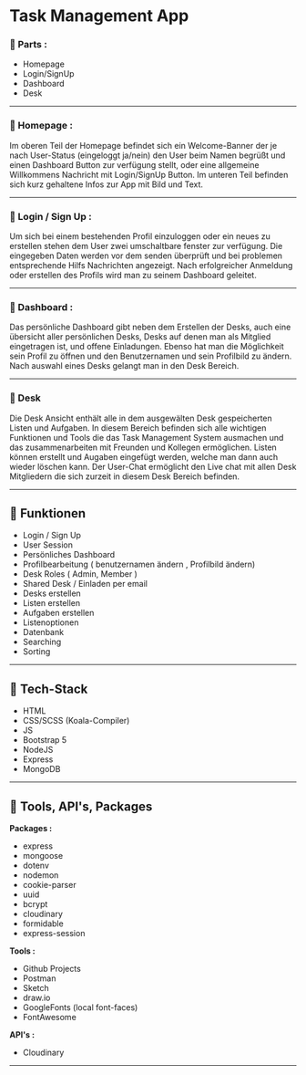 # Task Management App

### 🚀 Parts :
* Homepage
* Login/SignUp
* Dashboard
* Desk

---

### 🚀 Homepage :
Im oberen Teil der Homepage befindet sich ein Welcome-Banner der je nach User-Status (eingeloggt ja/nein) den User beim Namen begrüßt und einen Dashboard Button zur verfügung stellt, oder eine allgemeine Willkommens Nachricht mit Login/SignUp Button.
Im unteren Teil befinden sich kurz gehaltene Infos zur App mit Bild und Text.

___

### 🚀 Login / Sign Up :
Um sich bei einem bestehenden Profil einzuloggen oder ein neues zu erstellen stehen dem User zwei umschaltbare fenster zur verfügung.
Die eingegeben Daten werden vor dem senden überprüft und bei problemen entsprechende Hilfs Nachrichten angezeigt.
Nach erfolgreicher Anmeldung oder erstellen des Profils wird man zu seinem Dashboard geleitet.

___

### 🚀 Dashboard :
Das persönliche Dashboard gibt neben dem Erstellen der Desks, auch eine übersicht aller persönlichen Desks, Desks auf denen man als Mitglied eingetragen ist, und offene Einladungen.
Ebenso hat man die Möglichkeit sein Profil zu öffnen und den Benutzernamen und sein Profilbild zu ändern.
Nach auswahl eines Desks gelangt man in den Desk Bereich.

___

### 🚀 Desk
Die Desk Ansicht enthält alle in dem ausgewälten Desk gespeicherten Listen und Aufgaben.
In diesem Bereich befinden sich alle wichtigen Funktionen und Tools die das Task Management System ausmachen und das zusammenarbeiten mit Freunden und Kollegen ermöglichen.
Listen können erstellt und Augaben eingefügt werden, welche man dann auch wieder löschen kann.
Der User-Chat ermöglicht den Live chat mit allen Desk Mitgliedern die sich zurzeit in diesem Desk Bereich befinden.

---

## 🚀 Funktionen
* Login / Sign Up
* User Session
* Persönliches Dashboard
* Profilbearbeitung ( benutzernamen ändern , Profilbild ändern)
* Desk Roles ( Admin, Member )
* Shared Desk / Einladen per email
* Desks erstellen
* Listen erstellen
* Aufgaben erstellen
* Listenoptionen
* Datenbank
* Searching
* Sorting

---

## 🚀 Tech-Stack
* HTML
* CSS/SCSS (Koala-Compiler)
* JS
* Bootstrap 5
* NodeJS
* Express
* MongoDB

***

## 🚀 Tools, API's, Packages

**Packages :**
* express
* mongoose
* dotenv
* nodemon
* cookie-parser
* uuid
* bcrypt
* cloudinary
* formidable
* express-session

**Tools :**
* Github Projects
* Postman
* Sketch
* draw.io
* GoogleFonts (local font-faces)
* FontAwesome

**API's :**
* Cloudinary
    
***